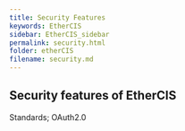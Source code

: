 ```yaml
---
title: Security Features
keywords: EtherCIS
sidebar: EtherCIS_sidebar
permalink: security.html
folder: etherCIS
filename: security.md
---
```


## Security features of EtherCIS

Standards;
OAuth2.0

